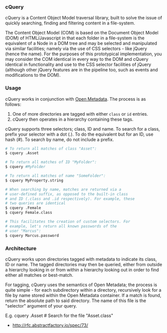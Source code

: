 ### cQuery

cQuery is a Content Object Model traversal library, built to  solve the issue of quickly searching, finding and filtering content in a file-system.

The Content Object Model (COM) is based on the Document Object Model (DOM) of HTML/Javascript in that each folder in a file-system is the equivalent of a Node in a DOM tree and may be selected and manipulated via similar facilities; namely via the use of CSS selectors - like jQuery (hence the name). For the purposes of this prototypical implementation, you may consider the COM identical in every way to the DOM and cQuery identical in functionality and use to the CSS selector facilities of jQuery (although other jQuery features are in the pipeline too, such as events and modifications to the DOM).

### Usage

cQuery works in conjunction with [Open Metadata][]. The process is as follows:

1. One of more directories are tagged with either `class` or `id` entries.
2. cQuery then operates in a hierarchy containing these tags.

cQuery supports three selectors; class, ID and name.
To search for a class, prefix your selector with a dot
(.). To do the equivalent but for an ID, use hash (#).
To search by name, do not include a prefix.

```bash
# To return all matches of class "Asset":
$ cquery .Asset

# To return all matches of ID "MyFolder":
$ cquery #MyFolder

# To return all matches of name "SomeFolder":
$ cquery MyProperty.string

# When searching by name, matches are returned via a
# user-defined suffix, as opposed to the built-in class
# and ID (.class and .id respectively). For example, these
# two queries are identical
$ cquery .Female
$ cquery Female.class

# This facilitates the creation of custom selectors. For
# example, let's return all known passwords of the
# user "Marcus":
$ cquery Marcus.password

```

### Architecture

cQuery works upon directories tagged with metadata to indicate its class, ID or name. The tagged directories may then be queried, either from outside a hierarchy looking in or from within a hierarchy looking out in order to find either all matches or best-match.

For tagging, cQuery uses the semantics of Open Metadata; the process is quite simple - for each subdirectory within a directory, recursively look for a file by name stored within the Open Metadata container. If a match is found, return the absolute path to said directory. The name of this file is the "selector" argument of your query.

E.g. cquery .Asset  # Search for the file "Asset.class"

- http://rfc.abstractfactory.io/spec/73/

[Open Metadata]: https://github.com/abstractfactory/openmetadata